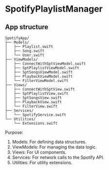 # SpotifyPlaylistManager

## App structure
```
SpotifyApp/
├── Models/
│   ├── Playlist.swift
│   ├── Song.swift
│   └── User.swift
├── ViewModels/
│   ├── ConnectWithSptViewModel.swift
│   ├── SptPlaylistViewModel.swift
│   ├── SptSongsViewModel.swift
│   ├── PlaybackViewModel.swift
│   └── FilterViewModel.swift
├── Views/
│   ├── ConnectWithSptView.swift
│   ├── SptPlaylistView.swift
│   ├── SptSongsView.swift
│   ├── PlaybackView.swift
│   └── FilterView.swift
├── Services/
│   └── SpotifyService.swift
└── Utilities/
    └── Extensions.swift
```
Purpose:
1. Models: For defining data structures.
1. ViewModels: For managing the data logic.
1. Views: For UI components.
1. Services: For network calls to the Spotify API.
1. Utilities: For utility extensions.
